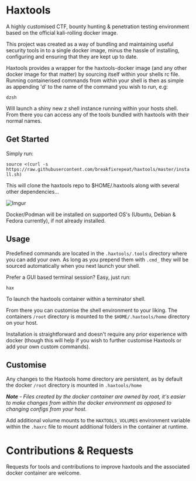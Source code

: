 # Haxtools

A highly customised CTF, bounty hunting & penetration testing environment based on the official kali-rolling docker image.

This project was created as a way of bundling and maintaining useful security tools in to a single docker image, minus the hassle of installing, configuring and ensuring that they are kept up to date.

Haxtools provides a wrapper for the haxtools-docker image (and any other docker image for that matter) by sourcing itself within your shells rc file.
Running containerised commands from within your shell is then as simple as appending 'd' to the name of the command you wish to run, e.g:

`dzsh`

Will launch a shiny new z shell instance running within your hosts shell. From there you can access any of the tools bundled with haxtools with their normal names.

## Get Started

Simply run:

`source <(curl -s https://raw.githubusercontent.com/breakfixrepeat/haxtools/master/install.sh)`

 This will clone the haxtools repo to $HOME/.haxtools along with several other dependencies...

![Imgur](https://i.imgur.com/WpJrfiY.gif)

 Docker/Podman will be installed on supported OS's (Ubuntu, Debian & Fedora currently), if not already installed.

## Usage

Predefined commands are located in the `.haxtools/.tools` directory where you can add your own. As long as you prepend them with `.cmd_` they will be sourced automatically when you next launch your shell.

Prefer a GUI based terminal session? Easy, just run:

`hax`

To launch the haxtools container within a terminator shell.

From there you can customise the shell environment to your liking. The containers `/root` directory is mounted to the `$HOME/.haxtools/home` directory on your host.

Installation is straightforward and doesn't require any prior experience with docker (though this will help if you wish to further customise Haxtools or add your own custom commands).

## Customise

Any changes to the Haxtools home directory are persistent, as by default the docker `/root` directory is mounted in `.haxtools/home`

***Note*** *- Files created by the docker container are owned by root, it's easier to make changes from within the docker environment as opposed to changing configs from your host.*

Add additional volume mounts to the `HAXTOOLS_VOLUMES` environment variable within the `.haxrc` file to mount additional folders in the container at runtime.

# Contributions & Requests

Requests for tools and contributions to improve haxtools and the associated docker container are welcome.
